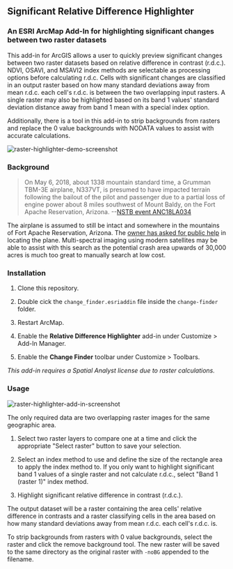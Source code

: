 ## Significant Relative Difference Highlighter

### An ESRI ArcMap Add-In for highlighting significant changes between two raster datasets

This add-in for ArcGIS allows a user to quickly preview significant changes between two raster datasets based on relative difference in contrast (r.d.c.). NDVI, OSAVI, and MSAVI2 index methods are selectable as processing options before calculating r.d.c. Cells with significant changes are classified in an output raster based on how many standard deviations away from mean r.d.c. each cell's r.d.c. is between the two overlapping input rasters. A single raster may also be highlighted based on its band 1 values' standard deviation distance away from band 1 mean with a special index option. 

Additionally, there is a tool in this add-in to strip backgrounds from rasters and replace the 0 value backgrounds with NODATA values to assist with accurate calculations.

![raster-highlighter-demo-screenshot](https://gitlab.com/ansonl/significant-change-preview/raw/master/demo_screenshot.PNG)

### Background

> On May 6, 2018, about 1338 mountain standard time, a Grumman TBM-3E airplane, N337VT, is presumed to have impacted terrain following the bailout of the pilot and passenger due to a partial loss of engine power about 8 miles southwest of Mount Baldy, on the Fort Apache Reservation, Arizona. 
--[NSTB event ANC18LA034](https://www.ntsb.gov/_layouts/ntsb.aviation/brief.aspx?ev_id=20180507X34747)

The airplane is assumed to still be intact and somewhere in the mountains of Fort Apache Reservation, Arizona. The [owner has asked for public help](http://tbmavenger.blogspot.com/2018/06/tbm-avenger-lost-in-white-mountains-of.html) in locating the plane. Multi-spectral imaging using modern satellites may be able to assist with this search as the potential crash area upwards of 30,000 acres is much too great to manually search at low cost. 

### Installation

1. Clone this repository.

2. Double cick the `change_finder.esriaddin` file inside the `change-finder` folder. 

3. Restart ArcMap.

4. Enable the **Relative Difference Highlighter** add-in under Customize > Add-In Manager.

5. Enable the **Change Finder** toolbar under Customize > Toolbars.

*This add-in requires a Spatial Analyst license due to raster calculations.*

### Usage

![raster-highlighter-add-in-screenshot](https://gitlab.com/ansonl/significant-change-preview/raw/master/add-in_screenshot.JPG)

The only required data are two overlapping raster images for the same geographic area. 

1. Select two raster layers to compare one at a time and click the appropriate "Select raster" button to save your selection.

2. Select an index method to use and define the size of the rectangle area to apply the index method to. If you only want to highlight significant band 1 values of a single raster and not calculate r.d.c., select "Band 1 (raster 1)" index method. 

3. Highlight significant relative difference in contrast (r.d.c.). 

The output dataset will be a raster containing the area cells' relative difference in contrasts and a raster classifying cells in the area based on how many standard deviations away from mean r.d.c. each cell's r.d.c. is. 

To strip backgrounds from rasters with 0 value backgrounds, select the raster and click the remove background tool. The new raster will be saved to the same directory as the original raster with `-noBG` appended to the filename.